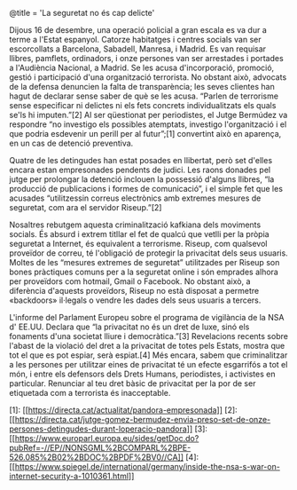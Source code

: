@title = 'La seguretat no és cap delicte'

Dijous 16 de desembre, una operació policial a gran escala es va dur a terme a l'Estat espanyol. Catorze habitatges i centres socials van ser escorcollats a Barcelona, Sabadell, Manresa, i Madrid. Es van requisar llibres, pamflets, ordinadors, i onze persones van ser arrestades i portades a l'Audiència Nacional, a Madrid. Se les acusa d'incorporació, promoció, gestió i participació d'una organització terrorista. No obstant això, advocats de la defensa denuncien la falta de transparència; les seves clientes han hagut de declarar sense saber de què se les acusa. “Parlen de terrorisme sense especificar ni delictes ni els fets concrets individualitzats els quals se'ls hi imputen.”\[2\] Al ser qüestionat per periodistes, el Jutge Bermúdez va respondre  “no investigo els possibles atemptats, investigo l'organització i el que podria esdevenir un perill per al futur”;\[1\] convertint això en aparença, en un cas de detenció preventiva.

Quatre de les detingudes han estat posades en llibertat, però set d'elles encara estan empresonades pendents de judici. Les raons donades pel jutge per prolongar la detenció inclouen la possessió d'alguns llibres, “la producció de publicacions i formes de comunicació”, i el simple fet que les acusades “utilitzessin correus electrònics amb extremes mesures de seguretat, com ara el servidor Riseup.”\[2\]

Nosaltres rebutgem aquesta criminalització kafkiana dels moviments socials. És absurd i extrem titllar el fet de qualcú que vetlli per la pròpia seguretat a Internet, és equivalent a terrorisme. Riseup, com qualsevol proveïdor de correu, té l'obligació de protegir la privacitat dels seus usuaris. Moltes de les “mesures extremes de seguretat” utilitzades per Riseup son bones pràctiques comuns per a la seguretat online i són emprades alhora per proveïdors com hotmail, Gmail o Facebook. No obstant això, a diferència d'aquests proveïdors, Riseup no està disposat a permetre «backdoors» il·legals o vendre les dades dels seus usuaris a tercers.

L'informe del Parlament Europeu sobre el programa de vigilància de la NSA d' EE.UU. Declara que “la privacitat no és un dret de luxe, sinó els fonaments d'una societat lliure i democràtica.”\[3\] Revelacions recents sobre l'abast de la violació del dret a la privacitat de totes pels Estats, mostra que tot el que es pot espiar, serà espiat.\[4\] Més encara, sabem que criminalitzar a les persones per utilitzar eines de privacitat té un efecte esgarrifós a tot el món, i entre els defensors dels Drets Humans, periodistes, i activistes en particular. Renunciar al teu dret bàsic de privacitat per la por de ser etiquetada com a terrorista és inacceptable.

\[1\]: [[https://directa.cat/actualitat/pandora-empresonada]]
\[2\]: [[https://directa.cat/jutge-gomez-bermudez-envia-preso-set-de-onze-persones-detingudes-durant-loperacio-pandora]]
\[3\]: [[https://www.europarl.europa.eu/sides/getDoc.do?pubRef=-//EP//NONSGML%2BCOMPARL%2BPE-526.085%2B02%2BDOC%2BPDF%2BV0//CA]]
\[4\]: [[https://www.spiegel.de/international/germany/inside-the-nsa-s-war-on-internet-security-a-1010361.html]]
